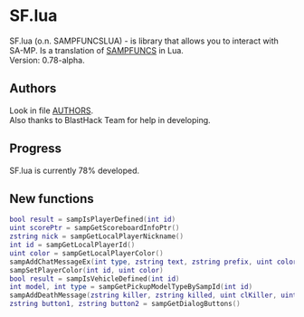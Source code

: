 # SF.lua
SF.lua (o.n. SAMPFUNCSLUA) - is library that allows you to interact with SA-MP. Is a translation of [SAMPFUNCS](https://www.blast.hk/threads/17/) in Lua.  
Version: 0.78-alpha.

## Authors
Look in file [AUTHORS](https://github.com/imring/SF.lua/blob/master/AUTHORS).  
Also thanks to BlastHack Team for help in developing.

## Progress
SF.lua is currently 78% developed.

## New functions
```lua
bool result = sampIsPlayerDefined(int id)
uint scorePtr = sampGetScoreboardInfoPtr()
zstring nick = sampGetLocalPlayerNickname()
int id = sampGetLocalPlayerId()
uint color = sampGetLocalPlayerColor()
sampAddChatMessageEx(int type, zstring text, zstring prefix, uint color, uint pcolor)
sampSetPlayerColor(int id, uint color)
bool result = sampIsVehicleDefined(int id)
int model, int type = sampGetPickupModelTypeBySampId(int id)
sampAddDeathMessage(zstring killer, zstring killed, uint clKiller, uint clKilled, int reason)
zstring button1, zstring button2 = sampGetDialogButtons()
```